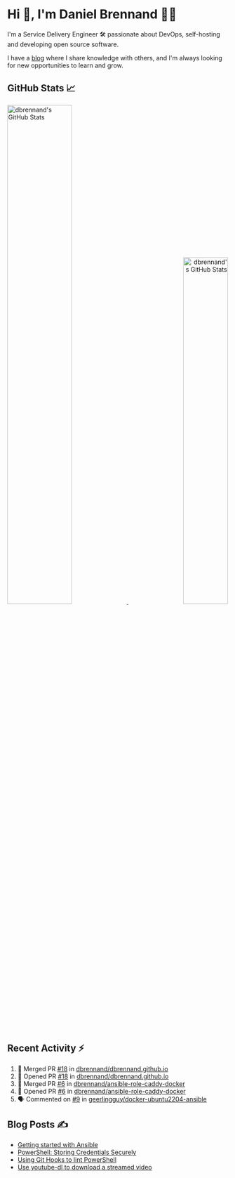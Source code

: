# Hi 👋, I'm Daniel Brennand 👨‍💻

I'm a Service Delivery Engineer 🛠 passionate about DevOps, self-hosting and developing open source software.

I have a [blog](https://danielbrennand.com/blog/) where I share knowledge with others, and I'm always looking for new opportunities to learn and grow.

## GitHub Stats 📈

<p>
    <a align="left" href="https://github.com/dbrennand/dbrennand">
        <img alt="dbrennand's GitHub Stats"  width="54%" src="https://github-readme-stats-dbrennand.vercel.app/api?username=dbrennand&show_icons=true&count_private=true&hide_border=true&theme=dark">
    </a>
    <a align="right" href="https://github.com/dbrennand/dbrennand">
        <img alt="dbrennand's GitHub Stats"  width="45%" src="https://github-readme-stats-dbrennand.vercel.app/api/top-langs/?username=dbrennand&hide_border=true&layout=compact&theme=dark">
    </a>
</p>

## Recent Activity ⚡

<!--START_SECTION:activity-->
1. 🎉 Merged PR [#18](https://github.com/dbrennand/dbrennand.github.io/pull/18) in [dbrennand/dbrennand.github.io](https://github.com/dbrennand/dbrennand.github.io)
2. 💪 Opened PR [#18](https://github.com/dbrennand/dbrennand.github.io/pull/18) in [dbrennand/dbrennand.github.io](https://github.com/dbrennand/dbrennand.github.io)
3. 🎉 Merged PR [#6](https://github.com/dbrennand/ansible-role-caddy-docker/pull/6) in [dbrennand/ansible-role-caddy-docker](https://github.com/dbrennand/ansible-role-caddy-docker)
4. 💪 Opened PR [#6](https://github.com/dbrennand/ansible-role-caddy-docker/pull/6) in [dbrennand/ansible-role-caddy-docker](https://github.com/dbrennand/ansible-role-caddy-docker)
5. 🗣 Commented on [#9](https://github.com/geerlingguy/docker-ubuntu2204-ansible/issues/9) in [geerlingguy/docker-ubuntu2204-ansible](https://github.com/geerlingguy/docker-ubuntu2204-ansible)
<!--END_SECTION:activity-->

## Blog Posts ✍

<!-- BLOG-POST-LIST:START -->
- [Getting started with Ansible](https://danielbrennand.com/blog/getting-started-ansible/)
- [PowerShell: Storing Credentials Securely](https://danielbrennand.com/blog/powershell-storing-credentials/)
- [Using Git Hooks to lint PowerShell](https://danielbrennand.com/blog/git-hook-powershell/)
- [Use youtube-dl to download a streamed video](https://danielbrennand.com/blog/download-streamed-video/)
<!-- BLOG-POST-LIST:END -->
